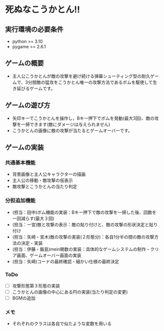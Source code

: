 # 死ぬなこうかとん‼

## 実行環境の必要条件
* python >= 3.10
* pygame >= 2.6.1

## ゲームの概要
* 主人公こうかとんが敵の攻撃を避け続ける弾幕シューティング型の耐久ゲームで、3分間敵の猛攻をこうかとん唯一の攻撃方法であるボムを駆使して生き延びるゲームです。

## ゲームの遊び方
* 矢印キーでこうかとんを操作し，Bキー押下でボムを発動(最大3回)、敵の攻撃を一掃できます(敵にダメージは与えられません)
* こうかとんの画像に敵の攻撃が当たるとゲームオーバーです。

## ゲームの実装
### 共通基本機能
* 背景画像と主人公キャラクターの描画
* 主人公の移動・敵攻撃の仮表示
* 敵攻撃とこうかとんの当たり判定

### 分担追加機能
* (担当：田中)ボム機能の実装：Bキー押下で敵の攻撃を一掃した後、回数を一回減らす(最大３回)
* (担当：一宮)敵と攻撃の表示：敵の貼り付けと、敵の攻撃の形状決定と貼り付け
* (担当：矢崎・宮木)敵の攻撃の実装(２形態分)：各自1分半の間の敵の攻撃方法の決定・実装
* (担当：伊藤・飯島)mein関数の実装：具体的なゲームシステムの制作・クリア画面、ゲームオーバー画面の実装
* (担当：矢崎)コードの最終確認・細かい仕様の最終決定

### ToDo
- [ ] 攻撃形態第３形態の実装
- [ ] こうかとんの画像の中心にある円の実装(当たり判定の変更)
- [ ] BGMの追加

### メモ
* それぞれのクラスは各自で似たような変数を用いる
